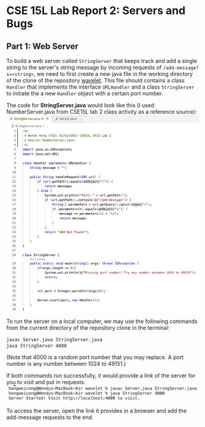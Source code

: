 # CSE 15L Lab Report 2: Servers and Bugs
## Part 1: Web Server
To build a web server called `StringServer` that keeps track and add a single string to the server's string message by incoming requests of `/add-message?s=<string>`, we need to first create a new java file in the working directory of the clone of the repository [wavelet](https://github.com/ucsd-cse15l-f22/wavelet). This file should contains a class `Handler` that implements the interface `URLHandler` and a class `StringServer` to initiate the a new `Handler` object with a certain port number. 

The code for **StringServer.java** would look like this (I used NumberServer.java from CSE15L lab 2 class activity as a reference source): 
![StringServer code](lab2_StringServer_code.png)

To run the server on a local computer, we may use the following commands from the current directory of the repository clone in the terminal:
```
javac Server.java StringServer.java 
java StringServer 4000
```
(Note that 4000 is a random port number that you may replace. A port number is any number between 1024 to 49151.)

If both commands run successfully, it would provide a link of the server for you to visit and put in requests.
![run commands](lab2_run_server_commands.png)

To access the server, open the link it provides in a browser and add the add-message requests to the end.
